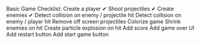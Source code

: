 Basic Game Checklist:
Create a player ✔
Shoot projectiles ✔
Create enemies ✔
Detect collision on enemy / projectile hit 
Detect collision on enemy / player hit 
Remove off screen projectiles 
Colorize game 
Shrink enemies on hit 
Create particle explosion on hit 
Add score 
Add game over UI 
Add restart button
Add start game button
